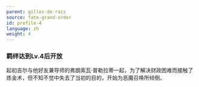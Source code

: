 ```yaml
---
parent: gilles-de-rais
source: fate-grand-order
id: profile-4
language: zh
weight: 4
---
```


### 羁绊达到Lv.4后开放

起初吉尔与他好友兼导师的弗朗索瓦·普勒拉蒂一起，为了解决财政困难而接触了炼金术，但不知不觉中失去了当初的目的，开始为恶魔召唤所倾倒。
